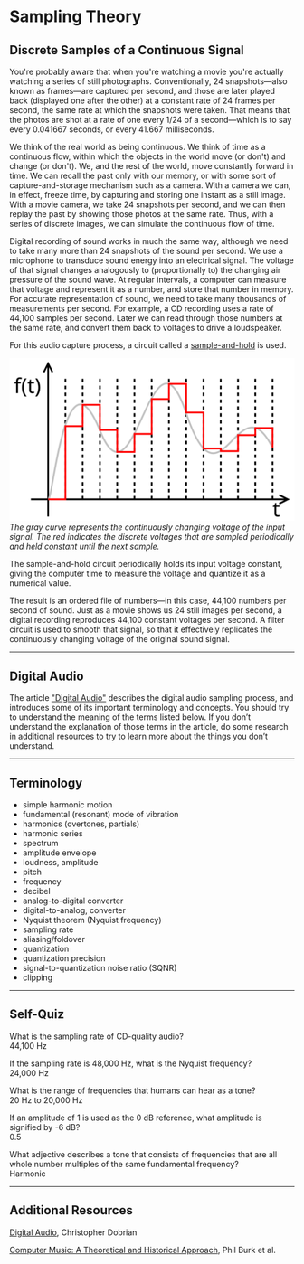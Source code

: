 Sampling Theory
===

Discrete Samples of a Continuous Signal
---

You're probably aware that when you're watching a movie you're actually watching a series of still photographs. Conventionally, 24 snapshots&mdash;also known as frames&mdash;are captured per second, and those are later played back (displayed one after the other) at a constant rate of 24 frames per second, the same rate at which the snapshots were taken. That means that the photos are shot at a rate of one every 1/24 of a second&mdash;which is to say every 0.041667 seconds, or every 41.667 milliseconds.

We think of the real world as being continuous. We think of time as a continuous flow, within which the objects in the world move (or don't) and change (or don't). We, and the rest of the world, move constantly forward in time. We can recall the past only with our memory, or with some sort of capture-and-storage mechanism such as a camera. With a camera we can, in effect, freeze time, by capturing and storing one instant as a still image. With a movie camera, we take 24 snapshots per second, and we can then replay the past by showing those photos at the same rate. Thus, with a series of discrete images, we can simulate the continuous flow of time.

Digital recording of sound works in much the same way, although we need to take many more than 24 snapshots of the sound per second. We use a microphone to transduce sound energy into an electrical signal. The voltage of that signal changes analogously to (proportionally to) the changing air pressure of the sound wave. At regular intervals, a computer can measure that voltage and represent it as a number, and store that number in memory. For accurate representation of sound, we need to take many thousands of measurements per second. For example, a CD recording uses a rate of 44,100 samples per second. Later we can read through those numbers at the same rate, and convert them back to voltages to drive a loudspeaker.

For this audio capture process, a circuit called a [sample-and-hold][sample-and-hold] is used.

![Sample-and-hold Signal][sample-and-hold image]<br>
_The gray curve represents the continuously changing voltage of the input signal. The red indicates the discrete voltages that are sampled periodically and held constant until the next sample._

The sample-and-hold circuit periodically holds its input voltage constant, giving the computer time to measure the voltage and quantize it as a numerical value.

The result is an ordered file of numbers&mdash;in this case, 44,100 numbers per second of sound. Just as a movie shows us 24 still images per second, a digital recording reproduces 44,100 constant voltages per second. A filter circuit is used to smooth that signal, so that it effectively replicates the continuously changing voltage of the original sound signal.

---

## Digital Audio

The article ["Digital Audio"][digital audio] describes the digital audio sampling process, and introduces some of its important terminology and concepts. You should try to understand the meaning of the terms listed below. If you don’t understand the explanation of those terms in the article, do some research in additional resources to try to learn more about the things you don’t understand.

---

## Terminology

- simple harmonic motion
- fundamental (resonant) mode of vibration
- harmonics (overtones, partials)
- harmonic series
- spectrum
- amplitude envelope
- loudness, amplitude
- pitch
- frequency
- decibel
- analog-to-digital converter
- digital-to-analog, converter
- Nyquist theorem (Nyquist frequency)
- sampling rate
- aliasing/foldover
- quantization
- quantization precision
- signal-to-quantization noise ratio (SQNR)
- clipping

---

## Self-Quiz

What is the sampling rate of CD-quality audio?
<br>44,100 Hz

If the sampling rate is 48,000 Hz, what is the Nyquist frequency?
<br>24,000 Hz

What is the range of frequencies that humans can hear as a tone?
<br>20 Hz to 20,000 Hz

If an amplitude of 1 is used as the 0 dB reference, what amplitude is signified by -6 dB?
<br>0.5

What adjective describes a tone that consists of frequencies that are all whole number multiples of the same fundamental frequency?
<br>Harmonic

---

## Additional Resources

[Digital Audio][digital audio], Christopher Dobrian

[Computer Music: A Theoretical and Historical Approach][computer music], Phil Burk et al.

[sample-and-hold]: https://en.wikipedia.org/wiki/Sample_and_hold
[sample-and-hold image]: ./sample-and-hold.svg
[digital audio]: http://music.arts.uci.edu/dobrian/digitalaudio.htm
[computer music]: http://sites.music.columbia.edu/cmc/MusicAndComputers/
